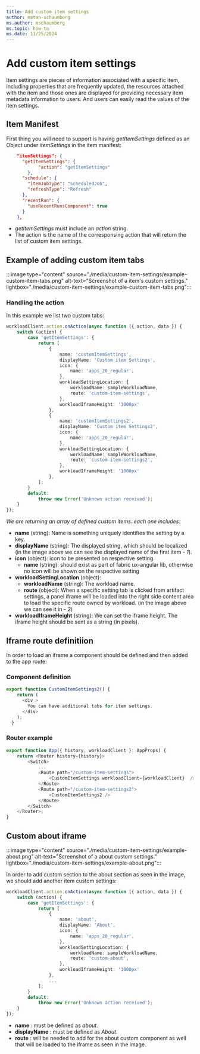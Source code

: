 ```yaml
---
title: Add custom item settings
author: matan-schaumberg
ms.author: mschaumberg
ms.topic: how-to
ms.date: 11/25/2024
---
```

# **Add custom item settings**
Item settings are pieces of information associated with a specific item, including properties that are frequently updated, the resources attached with the item and those ones are displayed for providing necessary item metadata information to users. And users can easily read the values of the item settings.


## Item Manifest

First thing you will need to support is having *getItemSettings* defined as an Object under *itemSettings* in the item manifest:
```json
    "itemSettings": {
      "getItemSettings": {
            "action": "getItemSettings"
        },
      "schedule": {
        "itemJobType": "ScheduledJob",
        "refreshType": "Refresh"
      },
      "recentRun": {
        "useRecentRunsComponent": true
      }
    },
```
- *getItemSettings* must include an *action* string.
- The action is the name of the corresponsing action that will return the list of custom item settings.

## Example of adding custom item tabs

:::image type="content" source="./media/custom-item-settings/example-custom-item-tabs.png" alt-text="Screenshot of a item's custom settings." lightbox="./media/custom-item-settings/example-custom-item-tabs.png":::

### Handling the action

In this example we list two custom tabs:
```typescript
workloadClient.action.onAction(async function ({ action, data }) {
    switch (action) {
        case 'getItemSettings': {
            return [
                {
                    name: 'customItemSettings',
                    displayName: 'Custom item Settings',
                    icon: {
                        name: 'apps_20_regular',
                    },
                    workloadSettingLocation: {
                        workloadName: sampleWorkloadName,
                        route: 'custom-item-settings',
                    },
                    workloadIframeHeight: '1000px'
                },
                {
                    name: 'customItemSettings2',
                    displayName: 'Custom item Settings2',
                    icon: {
                        name: 'apps_20_regular',
                    },
                    workloadSettingLocation: {
                        workloadName: sampleWorkloadName,
                        route: 'custom-item-settings2',
                    },
                    workloadIframeHeight: '1000px'
                },
            ];
        }
        default:
            throw new Error('Unknown action received');
    }
});
```
*We are returning an array of defined custom items. each one includes:*
- **name** (string): Name is something uniquely identifies the setting by a key.
- **displayName** (string): The displayed string, which should be localized (in the image above we can see the displayed name of the first item - *1*).
- **icon** (object): icon to be presented on respective setting.
    - **name** (string): should exist as part of fabric ux-angular lib, otherwise no icon will be shown on the respective setting
- **workloadSettingLocation** (object):
    - **workloadName** (string): The workload name.
    - **route** (object): When a specific setting tab is clicked from artifact settings, a panel iframe will be loaded into the right side content area to load the specific route owned by workload. (in the image above we can see it in - *2*)
- **workloadIframeHeight** (string): We can set the iframe height. The iframe height should be sent as a string (in pixels).

## Iframe route definitiion

In order to load an iframe a component should be defined and then added to the app route:

### Component definition

```typescript
export function CustomItemSettings2() {
    return (
      <div >
        You can have additional tabs for item settings.
      </div>
    );
  }

```
### Router example

```typescript
export function App({ history, workloadClient }: AppProps) {
    return <Router history={history}>
        <Switch>
            ...
            <Route path="/custom-item-settings">
                <CustomItemSettings workloadClient={workloadClient}  />
            </Route>
            <Route path="/custom-item-settings2">
                <CustomItemSettings2 />
            </Route>
        </Switch>
    </Router>;
}
```
## Custom about iframe

:::image type="content" source="./media/custom-item-settings/example-about.png" alt-text="Screenshot of a about custom settings." lightbox="./media/custom-item-settings/example-about.png":::

In order to add custom section to the about section as seen in the image, we should add another item custom settings:
```typescript
workloadClient.action.onAction(async function ({ action, data }) {
    switch (action) {
        case 'getItemSettings': {
            return [
                {
                    name: 'about',
                    displayName: 'About',
                    icon: {
                        name: 'apps_20_regular',
                    },
                    workloadSettingLocation: {
                        workloadName: sampleWorkloadName,
                        route: 'custom-about',
                    },
                    workloadIframeHeight: '1000px'
                },
                ...
            ];
        }
        default:
            throw new Error('Unknown action received');
    }
});
```
- **name** : must be defined as *about*.
- **displayName** : must be defined as *About*.
- **route** : will be needed to add for the about custom component as well that will be loaded to the iframe as seen in the image.
